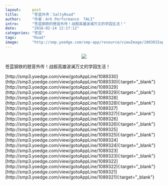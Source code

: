 ```yaml
---
layout:     post
title:      "苍蓝外传：SaltyRoad"
author:     "作者：Ark Performance  TALI"
intro:      "苍蓝钢铁的琶音外传！战舰高雄波澜万丈的学园生活！"
date:       "2018-02-14 12:17:12"
categories: "苍蓝"
tags:       "Road"
image:      "http://smp.yoedge.com/smp-app/resource/viewImage/1003015appline.png"
---
```

<div style="text-align: center">
<p><img src="http://smp.yoedge.com/smp-app/resource/viewImage/1003015appline.png"/></p>
</div>
<p class="post-meta">
<span>苍蓝钢铁的琶音外传！战舰高雄波澜万丈的学园生活！</span>
</p>
[http://smp3.yoedge.com/view/gotoAppLine/1089330](http://smp3.yoedge.com/view/gotoAppLine/1089330){:target="_blank"}
[http://smp3.yoedge.com/view/gotoAppLine/1089329](http://smp3.yoedge.com/view/gotoAppLine/1089329){:target="_blank"}
[http://smp3.yoedge.com/view/gotoAppLine/1089328](http://smp3.yoedge.com/view/gotoAppLine/1089328){:target="_blank"}
[http://smp3.yoedge.com/view/gotoAppLine/1089327](http://smp3.yoedge.com/view/gotoAppLine/1089327){:target="_blank"}
[http://smp3.yoedge.com/view/gotoAppLine/1089326](http://smp3.yoedge.com/view/gotoAppLine/1089326){:target="_blank"}
[http://smp3.yoedge.com/view/gotoAppLine/1089325](http://smp3.yoedge.com/view/gotoAppLine/1089325){:target="_blank"}
[http://smp3.yoedge.com/view/gotoAppLine/1089324](http://smp3.yoedge.com/view/gotoAppLine/1089324){:target="_blank"}
[http://smp3.yoedge.com/view/gotoAppLine/1089323](http://smp3.yoedge.com/view/gotoAppLine/1089323){:target="_blank"}
[http://smp3.yoedge.com/view/gotoAppLine/1089322](http://smp3.yoedge.com/view/gotoAppLine/1089322){:target="_blank"}
[http://smp3.yoedge.com/view/gotoAppLine/1089321](http://smp3.yoedge.com/view/gotoAppLine/1089321){:target="_blank"}


